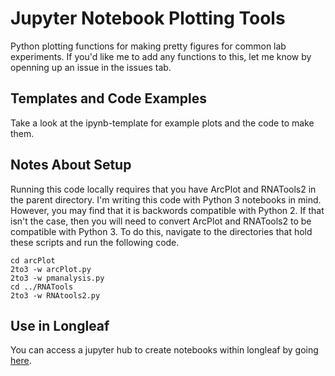 Jupyter Notebook Plotting Tools
==============================================================================
Python plotting functions for making pretty figures for common lab experiments.
If you'd like me to add any functions to this, let me know by openning up an
issue in the issues tab.

Templates and Code Examples
------------------------------------------------------------------------------
Take a look at the ipynb-template for example plots and the code to make them.

Notes About Setup
------------------------------------------------------------------------------
Running this code locally requires that you have ArcPlot and RNATools2 in the
parent directory. I'm writing this code with Python 3 notebooks in mind.
However, you may find that it is backwords compatible with Python 2. If that
isn't the case, then you will need to convert ArcPlot and RNATools2 to be
compatible with Python 3. To do this, navigate to the directories that hold
these scripts and run the following code.

```
cd arcPlot
2to3 -w arcPlot.py
2to3 -w pmanalysis.py
cd ../RNATools
2to3 -w RNAtools2.py
```

Use in Longleaf
------------------------------------------------------------------------------
You can access a jupyter hub to create notebooks within longleaf by going
[here](https://longleaf-jupyter.its.unc.edu/hub/login).
